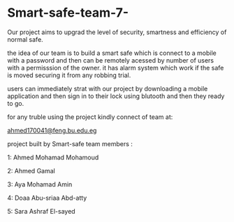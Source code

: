 # Smart-safe-team-7-
Our project aims to upgrad the level of security, smartness and efficiency of normal safe.

the idea of our team is to build a smart safe which is connect to a mobile with a password and then 
can be remotely acessed by number of users with a permisssion of the owner. 
it has  alarm system which work if the safe is moved securing it from any robbing trial.

users can immediately strat with our project by downloading a mobile application and 
then sign in
to their lock using blutooth and then they ready to go.
 
for any truble using the project kindly connect of team at:

ahmed170041@feng.bu.edu.eg


project built by Smart-safe team members :

1: Ahmed Mohamad Mohamoud 

2: Ahmed Gamal

3: Aya Mohamad Amin

4: Doaa Abu-sriaa Abd-atty

5: Sara Ashraf El-sayed

